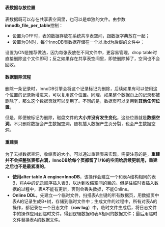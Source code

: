 #### 表数据存放位置

表数据既可以存在共享表空间里，也可以是单独的文件。由参数**innodb_file_per_table**控制：

- 设置为OFF时，表的数据存放在系统共享表空间，跟数据字典放在一起；
- 设置为ON时，每个InnoDB表数据存储在一个以.ibd为后缀的文件中；

[^注]: MySQL 5.6.6版本开始，默认值就是ON

设置为ON是推荐做法，因为每张表放在不同文件中，更容易管理，drop table时直接删除这个文件即可；反之如果存在共享表空间里，即使删除掉了，空间也不会回收。

#### 数据删除流程

删除一条记录时，InnoDB引擎会将这个记录标记为删除，后续如果有可以使用这个位置的记录新增进来，可以复用这个位置。同理，如果整个数据页上的记录都被删除了，那么这个数据页就可以复用了。不同的是，数据页可以复用到**其他任何位置**。

但是，即便被标记为删除，磁盘文件的**大小并没有发生变化**，这些位置就是**数据空洞**。不只删除数据会产生数据空洞，随机插入数据产生页分裂，也会产生数据空洞。

#### 重建表

为了去掉数据空洞，收缩表的大小，可以通过重建表来实现。需要注意的是，**重建并不会把整张表都占满，InnoDB给每个页都留了1/16的空间给后续更新用，重建之后也不是最紧凑的**。

- **使用alter table A engine=InnoDB**，该操作会建立一个和表A结构相同的表B，将A中的记录顺序插入表B，以达到收缩空间的目的。但是往临时表插入数据的过程中，表A不能有更新，否则会丢失数据，不能Online。
- **Online DDL**，先建立一个临时文件，扫描表A主键的所有数据页，用数据页中表A的记录生成B+树，存储到临时文件中；生成文件的过程中，所有对表A的操作，都记录在一个日志文件（**row log**）中，临时文件生成后，将日志文件中的操作应用到临时文件，得到逻辑数据和表A相同的数据文件；最后用临时文件替换表A的数据文件。

[^拓展]: Online DDL中，server层没有建临时表copy数据，数据直接进入InnoDB层的文件中，这个过程称之为inplace

